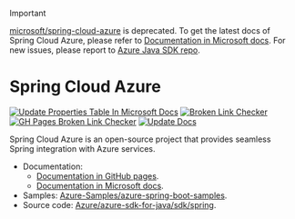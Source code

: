 > [!IMPORTANT]  
> [microsoft/spring-cloud-azure](https://github.com/microsoft/spring-cloud-azure) is deprecated. To get the latest docs of Spring Cloud Azure, please refer to [Documentation in Microsoft docs](https://docs.microsoft.com/azure/developer/java/spring-framework/). For new issues, please report to [Azure Java SDK repo](https://github.com/Azure/azure-sdk-for-java/).

# Spring Cloud Azure 

[![Update Properties Table In Microsoft Docs](https://github.com/microsoft/spring-cloud-azure/actions/workflows/update-properties-table-in-ms-docs.yaml/badge.svg)](https://github.com/microsoft/spring-cloud-azure/actions/workflows/update-properties-table-in-ms-docs.yaml) [![Broken Link Checker](https://github.com/microsoft/spring-cloud-azure/actions/workflows/broken-link-check.yml/badge.svg)](https://github.com/microsoft/spring-cloud-azure/actions/workflows/broken-link-check.yml) [![GH Pages Broken Link Checker](https://github.com/microsoft/spring-cloud-azure/actions/workflows/schedule-current-link-check.yaml/badge.svg)](https://github.com/microsoft/spring-cloud-azure/actions/workflows/schedule-current-link-check.yaml) [![Update Docs](https://github.com/microsoft/spring-cloud-azure/actions/workflows/update-docs.yaml/badge.svg)](https://github.com/microsoft/spring-cloud-azure/actions/workflows/update-docs.yaml)

Spring Cloud Azure is an open-source project that provides seamless Spring integration with Azure services.



- Documentation:
    - [Documentation in GitHub pages](https://microsoft.github.io/spring-cloud-azure).
    - [Documentation in Microsoft docs](https://docs.microsoft.com/azure/developer/java/spring-framework/).
- Samples: [Azure-Samples/azure-spring-boot-samples](https://github.com/Azure-Samples/azure-spring-boot-samples).
- Source code: [Azure/azure-sdk-for-java/sdk/spring](https://github.com/Azure/azure-sdk-for-java/tree/master/sdk/spring).
